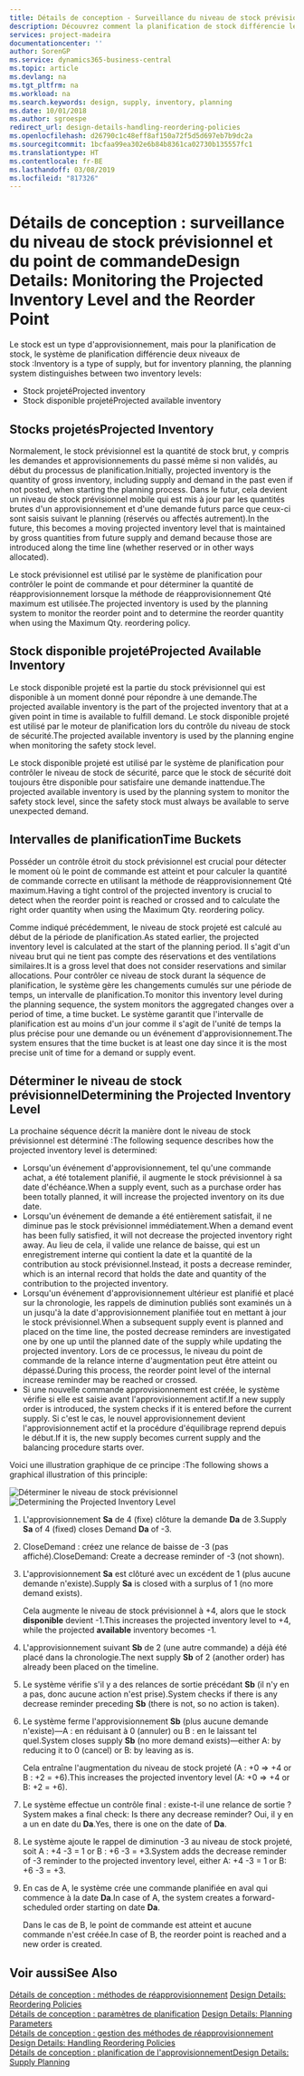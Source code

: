 ```yaml
---
title: Détails de conception - Surveillance du niveau de stock prévisionnel et du point de commande | Microsoft Docs
description: Découvrez comment la planification de stock différencie les niveaux de stock prévisionnel des niveaux de stock disponible projeté.
services: project-madeira
documentationcenter: ''
author: SorenGP
ms.service: dynamics365-business-central
ms.topic: article
ms.devlang: na
ms.tgt_pltfrm: na
ms.workload: na
ms.search.keywords: design, supply, inventory, planning
ms.date: 10/01/2018
ms.author: sgroespe
redirect_url: design-details-handling-reordering-policies
ms.openlocfilehash: d26790c1c48eff8af150a72f5d5d697eb7b9dc2a
ms.sourcegitcommit: 1bcfaa99ea302e6b84b8361ca02730b135557fc1
ms.translationtype: HT
ms.contentlocale: fr-BE
ms.lasthandoff: 03/08/2019
ms.locfileid: "817326"
---
```

# <a name="design-details-monitoring-the-projected-inventory-level-and-the-reorder-point"></a><span data-ttu-id="f9033-103">Détails de conception : surveillance du niveau de stock prévisionnel et du point de commande</span><span class="sxs-lookup"><span data-stu-id="f9033-103">Design Details: Monitoring the Projected Inventory Level and the Reorder Point</span></span>
<span data-ttu-id="f9033-104">Le stock est un type d'approvisionnement, mais pour la planification de stock, le système de planification différencie deux niveaux de stock :</span><span class="sxs-lookup"><span data-stu-id="f9033-104">Inventory is a type of supply, but for inventory planning, the planning system distinguishes between two inventory levels:</span></span>  

* <span data-ttu-id="f9033-105">Stock projeté</span><span class="sxs-lookup"><span data-stu-id="f9033-105">Projected inventory</span></span>  
* <span data-ttu-id="f9033-106">Stock disponible projeté</span><span class="sxs-lookup"><span data-stu-id="f9033-106">Projected available inventory</span></span>  

## <a name="projected-inventory"></a><span data-ttu-id="f9033-107">Stocks projetés</span><span class="sxs-lookup"><span data-stu-id="f9033-107">Projected Inventory</span></span>  
<span data-ttu-id="f9033-108">Normalement, le stock prévisionnel est la quantité de stock brut, y compris les demandes et approvisionnements du passé même si non validés, au début du processus de planification.</span><span class="sxs-lookup"><span data-stu-id="f9033-108">Initially, projected inventory is the quantity of gross inventory, including supply and demand in the past even if not posted, when starting the planning process.</span></span> <span data-ttu-id="f9033-109">Dans le futur, cela devient un niveau de stock prévisionnel mobile qui est mis à jour par les quantités brutes d'un approvisionnement et d'une demande futurs parce que ceux-ci sont saisis suivant le planning (réservés ou affectés autrement).</span><span class="sxs-lookup"><span data-stu-id="f9033-109">In the future, this becomes a moving projected inventory level that is maintained by gross quantities from future supply and demand because those are introduced along the time line (whether reserved or in other ways allocated).</span></span>  

<span data-ttu-id="f9033-110">Le stock prévisionnel est utilisé par le système de planification pour contrôler le point de commande et pour déterminer la quantité de réapprovisionnement lorsque la méthode de réapprovisionnement Qté maximum est utilisée.</span><span class="sxs-lookup"><span data-stu-id="f9033-110">The projected inventory is used by the planning system to monitor the reorder point and to determine the reorder quantity when using the Maximum Qty. reordering policy.</span></span>  

## <a name="projected-available-inventory"></a><span data-ttu-id="f9033-111">Stock disponible projeté</span><span class="sxs-lookup"><span data-stu-id="f9033-111">Projected Available Inventory</span></span>  
<span data-ttu-id="f9033-112">Le stock disponible projeté est la partie du stock prévisionnel qui est disponible à un moment donné pour répondre à une demande.</span><span class="sxs-lookup"><span data-stu-id="f9033-112">The projected available inventory is the part of the projected inventory that at a given point in time is available to fulfill demand.</span></span> <span data-ttu-id="f9033-113">Le stock disponible projeté est utilisé par le moteur de planification lors du contrôle du niveau de stock de sécurité.</span><span class="sxs-lookup"><span data-stu-id="f9033-113">The projected available inventory is used by the planning engine when monitoring the safety stock level.</span></span>  

<span data-ttu-id="f9033-114">Le stock disponible projeté est utilisé par le système de planification pour contrôler le niveau de stock de sécurité, parce que le stock de sécurité doit toujours être disponible pour satisfaire une demande inattendue.</span><span class="sxs-lookup"><span data-stu-id="f9033-114">The projected available inventory is used by the planning system to monitor the safety stock level, since the safety stock must always be available to serve unexpected demand.</span></span>  

## <a name="time-buckets"></a><span data-ttu-id="f9033-115">Intervalles de planification</span><span class="sxs-lookup"><span data-stu-id="f9033-115">Time Buckets</span></span>  
<span data-ttu-id="f9033-116">Posséder un contrôle étroit du stock prévisionnel est crucial pour détecter le moment où le point de commande est atteint et pour calculer la quantité de commande correcte en utilisant la méthode de réapprovisionnement Qté maximum.</span><span class="sxs-lookup"><span data-stu-id="f9033-116">Having a tight control of the projected inventory is crucial to detect when the reorder point is reached or crossed and to calculate the right order quantity when using the Maximum Qty. reordering policy.</span></span>  

<span data-ttu-id="f9033-117">Comme indiqué précédemment, le niveau de stock projeté est calculé au début de la période de planification.</span><span class="sxs-lookup"><span data-stu-id="f9033-117">As stated earlier, the projected inventory level is calculated at the start of the planning period.</span></span> <span data-ttu-id="f9033-118">Il s'agit d'un niveau brut qui ne tient pas compte des réservations et des ventilations similaires.</span><span class="sxs-lookup"><span data-stu-id="f9033-118">It is a gross level that does not consider reservations and similar allocations.</span></span> <span data-ttu-id="f9033-119">Pour contrôler ce niveau de stock durant la séquence de planification, le système gère les changements cumulés sur une période de temps, un intervalle de planification.</span><span class="sxs-lookup"><span data-stu-id="f9033-119">To monitor this inventory level during the planning sequence, the system monitors the aggregated changes over a period of time, a time bucket.</span></span> <span data-ttu-id="f9033-120">Le système garantit que l'intervalle de planification est au moins d'un jour comme il s'agit de l'unité de temps la plus précise pour une demande ou un événement d'approvisionnement.</span><span class="sxs-lookup"><span data-stu-id="f9033-120">The system ensures that the time bucket is at least one day since it is the most precise unit of time for a demand or supply event.</span></span>  

## <a name="determining-the-projected-inventory-level"></a><span data-ttu-id="f9033-121">Déterminer le niveau de stock prévisionnel</span><span class="sxs-lookup"><span data-stu-id="f9033-121">Determining the Projected Inventory Level</span></span>  
<span data-ttu-id="f9033-122">La prochaine séquence décrit la manière dont le niveau de stock prévisionnel est déterminé :</span><span class="sxs-lookup"><span data-stu-id="f9033-122">The following sequence describes how the projected inventory level is determined:</span></span>  

* <span data-ttu-id="f9033-123">Lorsqu'un événement d'approvisionnement, tel qu'une commande achat, a été totalement planifié, il augmente le stock prévisionnel à sa date d'échéance.</span><span class="sxs-lookup"><span data-stu-id="f9033-123">When a supply event, such as a purchase order has been totally planned, it will increase the projected inventory on its due date.</span></span>  
* <span data-ttu-id="f9033-124">Lorsqu'un événement de demande a été entièrement satisfait, il ne diminue pas le stock prévisionnel immédiatement.</span><span class="sxs-lookup"><span data-stu-id="f9033-124">When a demand event has been fully satisfied, it will not decrease the projected inventory right away.</span></span> <span data-ttu-id="f9033-125">Au lieu de cela, il valide une relance de baisse, qui est un enregistrement interne qui contient la date et la quantité de la contribution au stock prévisionnel.</span><span class="sxs-lookup"><span data-stu-id="f9033-125">Instead, it posts a decrease reminder, which is an internal record that holds the date and quantity of the contribution to the projected inventory.</span></span>  
* <span data-ttu-id="f9033-126">Lorsqu'un événement d'approvisionnement ultérieur est planifié et placé sur la chronologie, les rappels de diminution publiés sont examinés un à un jusqu'à la date d'approvisionnement planifiée tout en mettant à jour le stock prévisionnel.</span><span class="sxs-lookup"><span data-stu-id="f9033-126">When a subsequent supply event is planned and placed on the time line, the posted decrease reminders are investigated one by one up until the planned date of the supply while updating the projected inventory.</span></span> <span data-ttu-id="f9033-127">Lors de ce processus, le niveau du point de commande de la relance interne d'augmentation peut être atteint ou dépassé.</span><span class="sxs-lookup"><span data-stu-id="f9033-127">During this process, the reorder point level of the internal increase reminder may be reached or crossed.</span></span>  
* <span data-ttu-id="f9033-128">Si une nouvelle commande approvisionnement est créée, le système vérifie si elle est saisie avant l'approvisionnement actif.</span><span class="sxs-lookup"><span data-stu-id="f9033-128">If a new supply order is introduced, the system checks if it is entered before the current supply.</span></span> <span data-ttu-id="f9033-129">Si c'est le cas, le nouvel approvisionnement devient l'approvisionnement actif et la procédure d'équilibrage reprend depuis le début.</span><span class="sxs-lookup"><span data-stu-id="f9033-129">If it is, the new supply becomes current supply and the balancing procedure starts over.</span></span>  

<span data-ttu-id="f9033-130">Voici une illustration graphique de ce principe :</span><span class="sxs-lookup"><span data-stu-id="f9033-130">The following shows a graphical illustration of this principle:</span></span>  

<span data-ttu-id="f9033-131">![Déterminer le niveau de stock prévisionnel](media/nav_app_supply_planning_2_projected_inventory.png "Déterminer le niveau de stock prévisionnel")</span><span class="sxs-lookup"><span data-stu-id="f9033-131">![Determining the Projected Inventory Level](media/nav_app_supply_planning_2_projected_inventory.png "Determining the Projected Inventory Level")</span></span>  

1. <span data-ttu-id="f9033-132">L'approvisionnement **Sa** de 4 (fixe) clôture la demande **Da** de 3.</span><span class="sxs-lookup"><span data-stu-id="f9033-132">Supply **Sa** of 4 (fixed) closes Demand **Da** of -3.</span></span>  
2. <span data-ttu-id="f9033-133">CloseDemand : créez une relance de baisse de -3 (pas affiché).</span><span class="sxs-lookup"><span data-stu-id="f9033-133">CloseDemand: Create a decrease reminder of -3 (not shown).</span></span>  
3. <span data-ttu-id="f9033-134">L'approvisionnement **Sa** est clôturé avec un excédent de 1 (plus aucune demande n'existe).</span><span class="sxs-lookup"><span data-stu-id="f9033-134">Supply **Sa** is closed with a surplus of 1 (no more demand exists).</span></span>  

     <span data-ttu-id="f9033-135">Cela augmente le niveau de stock prévisionnel à +4, alors que le stock **disponible** devient -1.</span><span class="sxs-lookup"><span data-stu-id="f9033-135">This increases the projected inventory level to +4, while the projected **available** inventory becomes -1.</span></span>  

4. <span data-ttu-id="f9033-136">L'approvisionnement suivant **Sb** de 2 (une autre commande) a déjà été placé dans la chronologie.</span><span class="sxs-lookup"><span data-stu-id="f9033-136">The next supply **Sb** of 2 (another order) has already been placed on the timeline.</span></span>  
5. <span data-ttu-id="f9033-137">Le système vérifie s'il y a des relances de sortie précédant **Sb** (il n'y en a pas, donc aucune action n'est prise).</span><span class="sxs-lookup"><span data-stu-id="f9033-137">System checks if there is any decrease reminder preceding **Sb** (there is not, so no action is taken).</span></span>  
6. <span data-ttu-id="f9033-138">Le système ferme l'approvisionnement **Sb** (plus aucune demande n'existe)—A : en réduisant à 0 (annuler) ou B : en le laissant tel quel.</span><span class="sxs-lookup"><span data-stu-id="f9033-138">System closes supply **Sb** (no more demand exists)—either A: by reducing it to 0 (cancel) or B: by leaving as is.</span></span>  

     <span data-ttu-id="f9033-139">Cela entraîne l'augmentation du niveau de stock projeté (A : +0 => +4 or B : +2 = +6).</span><span class="sxs-lookup"><span data-stu-id="f9033-139">This increases the projected inventory level (A: +0 => +4 or B: +2 = +6).</span></span>  

7. <span data-ttu-id="f9033-140">Le système effectue un contrôle final : existe-t-il une relance de sortie ?</span><span class="sxs-lookup"><span data-stu-id="f9033-140">System makes a final check: Is there any decrease reminder?</span></span> <span data-ttu-id="f9033-141">Oui, il y en a un en date du **Da**.</span><span class="sxs-lookup"><span data-stu-id="f9033-141">Yes, there is one on the date of **Da**.</span></span>  
8. <span data-ttu-id="f9033-142">Le système ajoute le rappel de diminution -3 au niveau de stock projeté, soit A : +4 -3 = 1 or B : +6 -3 = +3.</span><span class="sxs-lookup"><span data-stu-id="f9033-142">System adds the decrease reminder of -3 reminder to the projected inventory level, either A: +4 -3 = 1 or B: +6 -3 = +3.</span></span>  
9. <span data-ttu-id="f9033-143">En cas de A, le système crée une commande planifiée en aval qui commence à la date **Da**.</span><span class="sxs-lookup"><span data-stu-id="f9033-143">In case of A, the system creates a forward-scheduled order starting on date **Da**.</span></span>  

     <span data-ttu-id="f9033-144">Dans le cas de B, le point de commande est atteint et aucune commande n'est créée.</span><span class="sxs-lookup"><span data-stu-id="f9033-144">In case of B, the reorder point is reached and a new order is created.</span></span>  

## <a name="see-also"></a><span data-ttu-id="f9033-145">Voir aussi</span><span class="sxs-lookup"><span data-stu-id="f9033-145">See Also</span></span>  
<span data-ttu-id="f9033-146">[Détails de conception : méthodes de réapprovisionnement](design-details-reordering-policies.md) </span><span class="sxs-lookup"><span data-stu-id="f9033-146">[Design Details: Reordering Policies](design-details-reordering-policies.md) </span></span>  
<span data-ttu-id="f9033-147">[Détails de conception : paramètres de planification](design-details-planning-parameters.md) </span><span class="sxs-lookup"><span data-stu-id="f9033-147">[Design Details: Planning Parameters](design-details-planning-parameters.md) </span></span>  
<span data-ttu-id="f9033-148">[Détails de conception : gestion des méthodes de réapprovisionnement](design-details-handling-reordering-policies.md) </span><span class="sxs-lookup"><span data-stu-id="f9033-148">[Design Details: Handling Reordering Policies](design-details-handling-reordering-policies.md) </span></span>  
[<span data-ttu-id="f9033-149">Détails de conception : planification de l'approvisionnement</span><span class="sxs-lookup"><span data-stu-id="f9033-149">Design Details: Supply Planning</span></span>](design-details-supply-planning.md)
